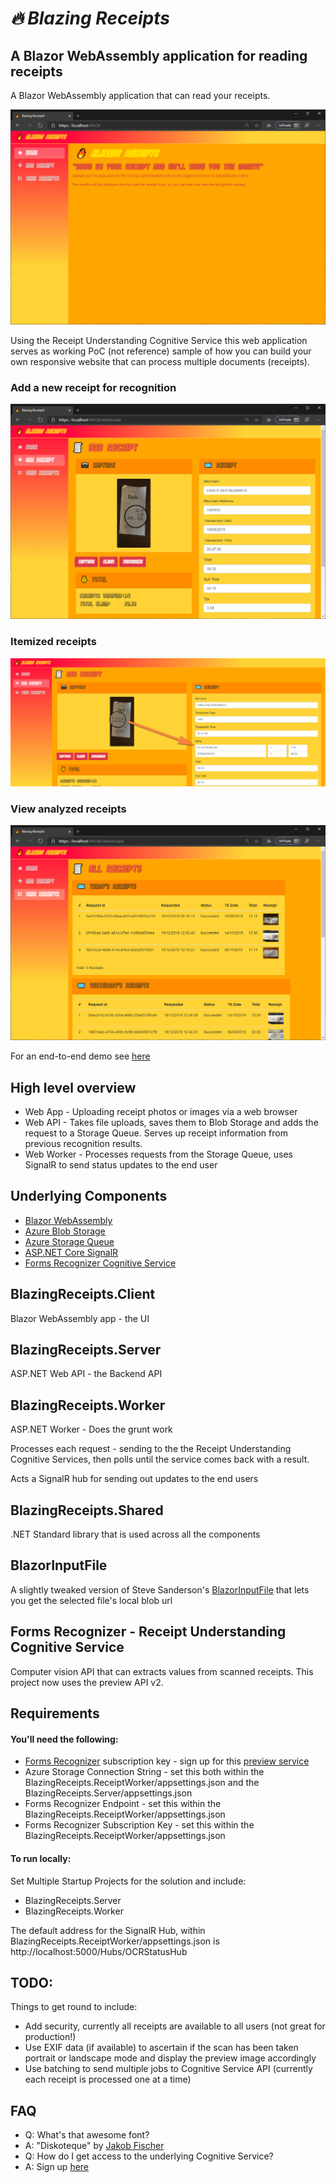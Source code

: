 ﻿# *🔥 Blazing Receipts*
## A Blazor WebAssembly application for reading receipts

A Blazor WebAssembly application that can read your receipts.  

<img src="docs/index.png" alt="Blazing Receipts"/>

Using the Receipt Understanding Cognitive Service this web application serves as working PoC (not reference) sample of how you can build your own responsive website that can process multiple documents (receipts).

### Add a new receipt for recognition
<img src="docs/addreceipt_result.png" alt="Blazing Receipts - add receipt"/>

### Itemized receipts
<img src="docs/itemizedreceipt.png" alt="Blazing Receipts - itemized receipt"/>

### View analyzed receipts
<img src="docs/allreceipts.png" alt="Blazing Receipts - view receipts"/>

For an end-to-end demo see <a href="docs/demo.mp4">here</a>

## High level overview

* Web App - Uploading receipt photos or images via a web browser
* Web API - Takes file uploads, saves them to Blob Storage and adds the request to a Storage Queue.  Serves up receipt information from previous recognition results.
* Web Worker - Processes requests from the Storage Queue, uses SignalR to send status updates to the end user

## Underlying Components

* [Blazor WebAssembly](https://docs.microsoft.com/en-us/aspnet/core/blazor/hosting-models?view=aspnetcore-3.1#blazor-webassembly)
* [Azure Blob Storage](https://docs.microsoft.com/en-us/azure/storage/blobs/storage-blobs-introduction)
* [Azure Storage Queue](https://docs.microsoft.com/en-us/azure/storage/queues/storage-queues-introduction)
* [ASP.NET Core SignalR](https://docs.microsoft.com/en-us/aspnet/core/tutorials/signalr?view=aspnetcore-3.1&tabs=visual-studio)
* [Forms Recognizer Cognitive Service](https://azure.microsoft.com/en-us/services/cognitive-services/form-recognizer/)

## BlazingReceipts.Client

Blazor WebAssembly app - the UI

## BlazingReceipts.Server

ASP.NET Web API - the Backend API

## BlazingReceipts.Worker

ASP.NET Worker - Does the grunt work

Processes each request - sending to the the Receipt Understanding Cognitive Services, then polls until the service comes back with a result.

Acts a SignalR hub for sending out updates to the end users

## BlazingReceipts.Shared

.NET Standard library that is used across all the components

## BlazorInputFile

A slightly tweaked version of Steve Sanderson's [BlazorInputFile](https://github.com/SteveSandersonMS/BlazorInputFile) that lets you get the selected file's local blob url

## Forms Recognizer - Receipt Understanding Cognitive Service

Computer vision API that can extracts values from scanned receipts.  This project now uses the preview API v2.

## Requirements

#### You'll need the following:

* [Forms Recognizer](https://azure.microsoft.com/en-us/services/cognitive-services/form-recognizer/) subscription key - sign up for this [preview service](https://forms.office.com/Pages/ResponsePage.aspx?id=v4j5cvGGr0GRqy180BHbRyj5DlT4gqZKgEsfbkRQK5xUMjZVRU02S1k4RUdLWjdKUkNRQVRRTDg1NC4u)
* Azure Storage Connection String - set this both within the BlazingReceipts.ReceiptWorker/appsettings.json and the BlazingReceipts.Server/appsettings.json
* Forms Recognizer Endpoint - set this within the BlazingReceipts.ReceiptWorker/appsettings.json
* Forms Recognizer Subscription Key - set this within the BlazingReceipts.ReceiptWorker/appsettings.json

#### To run locally:

Set Multiple Startup Projects for the solution and include:

* BlazingReceipts.Server
* BlazingReceipts.Worker

The default address for the SignalR Hub, within BlazingReceipts.ReceiptWorker/appsettings.json is http://localhost:5000/Hubs/OCRStatusHub

## TODO:

Things to get round to include:

* Add security, currently all receipts are available to all users (not great for production!)
* Use EXIF data (if available) to ascertain if the scan has been taken portrait or landscape mode and display the preview image accordingly
* Use batching to send multiple jobs to Cognitive Service API (currently each receipt is processed one at a time)

## FAQ

* Q: What's that awesome font?
* A: "Diskoteque" by [Jakob Fischer](jakob@pizzadude.dk)
* Q: How do I get access to the underlying Cognitive Service?
* A: Sign up [here](https://forms.office.com/Pages/ResponsePage.aspx?id=v4j5cvGGr0GRqy180BHbRyj5DlT4gqZKgEsfbkRQK5xUMjZVRU02S1k4RUdLWjdKUkNRQVRRTDg1NC4u)